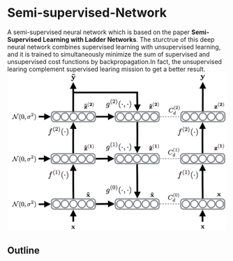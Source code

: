 # Semi-supervised-Network
A semi-supervised neural network which is based on the paper **Semi-Supervised Learning with Ladder Networks**.
The sturctrue of this deep neural network combines supervised learning with unsupervised learning, and it is trained to simultaneously minimize the sum of supervised and unsupervised cost functions by backpropagation.In fact, the unsupervised learing complement supervised learing mission to get a better result.
![](/utils/pictures/ladder_net.png)

## Outline
